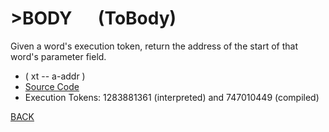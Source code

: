 # &gt;BODY &emsp; (ToBody)
Given a word's execution token, return the address of the start of that word's parameter field.
* ( xt -- a-addr )
* [Source Code](../words/core/ToBody.cs)
* Execution Tokens: 1283881361 (interpreted) and 747010449 (compiled)


[BACK](builtins.md#ToBody)

